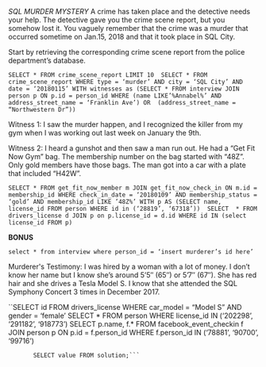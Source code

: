 *SQL MURDER MYSTERY*
A crime has taken place and the detective needs your help. The detective gave you the crime scene report, but you somehow lost it. You vaguely remember that the crime was a ​murder​ that occurred sometime on ​Jan.15, 2018​ and that it took place in ​SQL City​.

Start by retrieving the corresponding crime scene report from the police department’s database.

``SELECT * FROM crime_scene_report LIMIT 10 
 SELECT * FROM crime_scene_report WHERE type = ‘murder’ AND city = ‘SQL City’ AND date = ‘20180115’
 WITH witnesses as (SELECT * FROM interview JOIN person p ON p.id = person_id
 WHERE (name LIKE’%Annabel%’ AND address_street_name = ‘Franklin Ave’) OR  (address_street_name = “Northwestern Dr”))``

Witness 1: I saw the murder happen, and I recognized the killer from my gym when I was working out last week on January the 9th.

Witness 2: I heard a gunshot and then saw a man run out. He had a “Get Fit Now Gym” bag.
The membership number on the bag started with “48Z”. Only gold members have those bags. The man got into a car with a plate that included “H42W”.

``SELECT * FROM get_fit_now_member m JOIN get_fit_now_check_in ON m.id = membership_id
 WHERE check_in_date = ‘20180109’ AND membership_status = ‘gold’ AND membership_id LIKE ’48Z%’
 WITH p AS (SELECT name, license_id FROM person WHERE id in (‘28819’, ‘67318’)) 
 SELECT  * FROM drivers_license d JOIN p on p.license_id = d.id WHERE id IN (select license_id FROM p)``

**BONUS**

``select * from interview where person_id = ‘insert murderer’s id here’``

Murderer's Testimony: I was hired by a woman with a lot of money. I don’t know her name but I know she’s around 5’5″ (65″) or 5’7″ (67″). She has red hair and she drives a Tesla Model S. I know that she attended the SQL Symphony Concert 3 times in December 2017. 

``SELECT id FROM drivers_license WHERE car_model = “Model S” AND gender = ‘female’
 SELECT * FROM person WHERE license_id IN (‘202298’, ‘291182’, ‘918773’)
 SELECT p.name, f.* FROM facebook_event_checkin f JOIN person p ON p.id = f.person_id
 WHERE f.person_id IN (‘78881’, ‘90700’, ‘99716’)

 ```INSERT INTO solution VALUES (1, 'Miranda Priestly');
        SELECT value FROM solution;```
